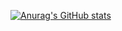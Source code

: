 [![Anurag's GitHub stats](https://github-readme-stats.vercel.app/api?username=espritdecorpss)](https://github.com/anuraghazra/github-readme-stats)

<!--
**espritdecorpss/espritdecorpss** is a ✨ _special_ ✨ repository because its `README.md` (this file) appears on your GitHub profile.

Here are some ideas to get you started:

- 🔭 I’m currently working on ...
- 🌱 I’m currently learning ...
- 👯 I’m looking to collaborate on ...
- 🤔 I’m looking for help with ...
- 💬 Ask me about ...
- 📫 How to reach me: ...
- 😄 Pronouns: ...
- ⚡ Fun fact: ...
-->
